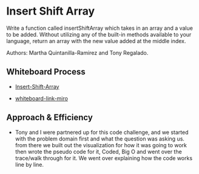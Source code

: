 # Insert Shift Array

 Write a function called insertShiftArray which takes in an array and a value to be added. Without utilizing any of the built-in methods available to your language, return an array with the new value added at the middle index.

Authors: Martha Quintanilla-Ramirez and Tony Regalado.
## Whiteboard Process

- [Insert-Shift-Array](../assets/insertArrayShiftChallenge.PNG)

- [whiteboard-link-miro](https://miro.com/app/board/uXjVOlp_nkw=/?share_link_id=620806300396)

## Approach & Efficiency

- Tony and I were partnered up for this code challenge, and we started with the problem domain first and what the question was asking us. from there we built out the visualization for how it was going to work then wrote the pseudo code for it, Coded, Big O and went over the trace/walk through for it. We went over explaining how the code works line by line.
